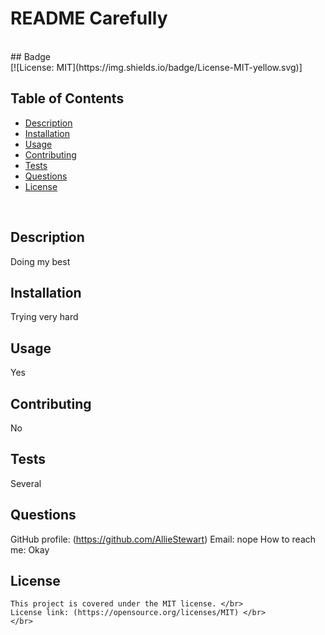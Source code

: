 # README Carefully
  </br>
  ## Badge </br>
  [![License: MIT](https://img.shields.io/badge/License-MIT-yellow.svg)]
  </br>

  ## Table of Contents
  - [Description](#description)
  - [Installation](#installation)
  - [Usage](#usage)
  - [Contributing](#contributing)
  - [Tests](#tests)
  - [Questions](#questions)
  - [License](#license)
  </br>

  ## Description
  Doing my best
  </br>

  ## Installation
  Trying very hard
  </br>

  ## Usage
  Yes
  </br>

  ## Contributing
  No
  </br>

  ## Tests
  Several
  </br>

  ## Questions
  GitHub profile: (https://github.com/AllieStewart)
  Email: nope
  How to reach me: Okay
  </br>
## License
    This project is covered under the MIT license. </br>
    License link: (https://opensource.org/licenses/MIT) </br>
    </br>